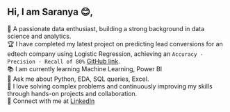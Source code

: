 ## Hi, I am Saranya 😊,

🚀 A passionate data enthusiast, building a strong background in data science and analytics.
<br> 🏆 I have completed my latest project on predicting lead conversions for an edtech company using Logistic Regression, achieving an `Accuracy - Precision - Recall of 80%` [GitHub link](https://github.com/saranya-ponnarasu/Predictive_Lead_Scoring_for_Edtech).
<br> 📚 I am currently learning Machine Learning, Power BI
<br> 🔨 Ask me about Python,  EDA, SQL queries, Excel.
<br> 🤹 I love solving complex problems and continuously improving my skills through hands-on projects and collaboration.
<br> 🔗 Connect with me at [LinkedIn](https://www.linkedin.com/in/saranya-ponnarasu/)




<!--
**saranya-ponnarasu/saranya-ponnarasu** is a ✨ _special_ ✨ repository because its `README.md` (this file) appears on your GitHub profile.

Here are some ideas to get you started:

- 🔭 I’m currently working on ...
- 🌱 I’m currently learning ...
- 👯 I’m looking to collaborate on ...
- 🤔 I’m looking for help with ...
- 💬 Ask me about ...
- 📫 How to reach me: ...
- 😄 Pronouns: ...
- ⚡ Fun fact: ...
-->

